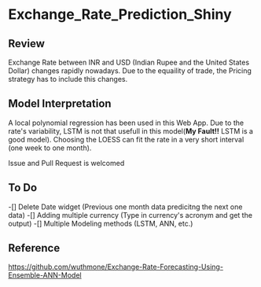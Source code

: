 # Exchange_Rate_Prediction_Shiny

## Review

Exchange Rate between INR and USD (Indian Rupee and the United States Dollar) changes rapidly nowadays. Due to the equaility of trade, the Pricing strategy has to include this changes. 

## Model Interpretation 

A local polynomial regression has been used in this Web App. Due to the rate's variability, LSTM is not that usefull in this model(**My Fault!!** LSTM is a good model). Choosing the LOESS can fit the rate in a very short interval (one week to one month). 

Issue and Pull Request is welcomed

## To Do

-[] Delete Date widget (Previous one month data predicitng the next one data)
-[] Adding multiple currency (Type in currency's acronym and get the output)
-[] Multiple Modeling methods (LSTM, ANN, etc.)

## Reference
https://github.com/wuthmone/Exchange-Rate-Forecasting-Using-Ensemble-ANN-Model

